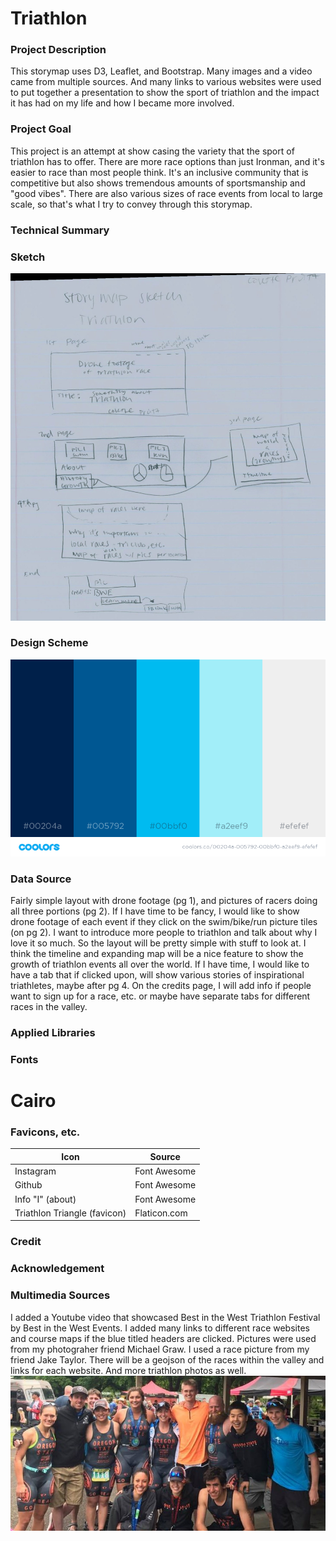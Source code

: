 # Triathlon

### Project Description
This storymap uses D3, Leaflet, and Bootstrap. Many images and a video came from multiple sources. And many links to various websites were used to put together a presentation to show the sport of triathlon and the impact it has had on my life and how I became more involved.

### Project Goal
This project is an attempt at show casing the variety that the sport of triathlon has to offer. There are more race options than just Ironman, and it's easier to race than most people think. It's an inclusive community that is competitive but also shows tremendous amounts of sportsmanship and "good vibes". There are also various sizes of race events from local to large scale, so that's what I try to convey through this storymap. 

### Technical Summary

### Sketch
![alt text](img/Sm_Sketch.jpg)

### Design Scheme
![alt text](img/color_scheme.png)

### Data Source
Fairly simple layout with drone footage (pg 1), and pictures of racers doing all three portions (pg 2). If I have time to be fancy, I would like to show drone footage of each event if they click on the swim/bike/run picture tiles (on pg 2). I want to introduce more people to triathlon and talk about why I love it so much. So the layout will be pretty simple with stuff to look at. I think the timeline and expanding map will be a nice feature to show the growth of triathlon events all over the world. If I have time, I would like to have a tab that if clicked upon, will show various stories of inspirational triathletes, maybe after pg 4. On the credits page, I will add info if people want to sign up for a race, etc. or maybe have separate tabs for different races in the valley.
 
### Applied Libraries

### Fonts
<h1>Cairo</h1>

### Favicons, etc.

| Icon | Source |
| ---- | ------ |
| Instagram | Font Awesome |
| Github | Font Awesome |
| Info "I" (about) | Font Awesome |
| Triathlon Triangle (favicon) | Flaticon.com | 

### Credit

### Acknowledgement

### Multimedia Sources
I added a Youtube video that showcased Best in the West Triathlon Festival by Best in the West Events. I added many links to different race websites and course maps if the blue titled headers are clicked. Pictures were used from my photograher friend Michael Graw. I used a race picture from my friend Jake Taylor. There will be a geojson of the races within the valley and links for each website. And more triathlon photos as well.
![alt text](img/club.jpg)



